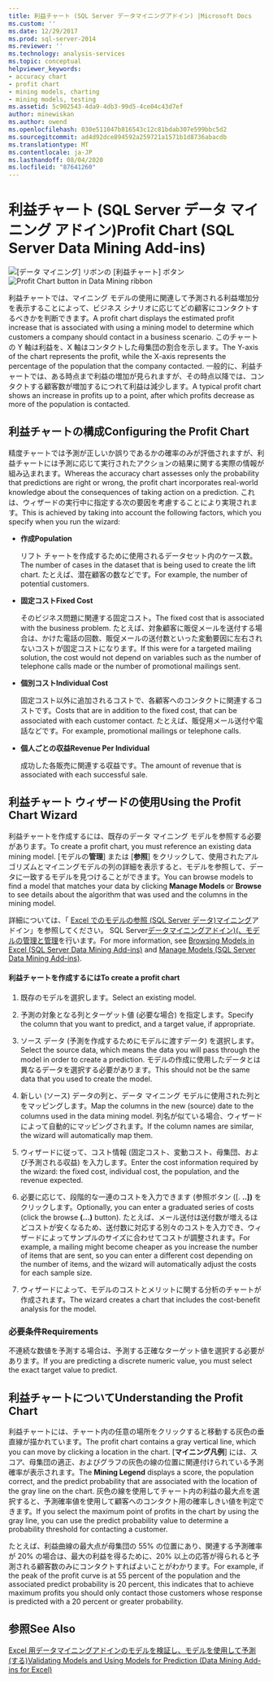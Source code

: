 ```yaml
---
title: 利益チャート (SQL Server データマイニングアドイン) |Microsoft Docs
ms.custom: ''
ms.date: 12/29/2017
ms.prod: sql-server-2014
ms.reviewer: ''
ms.technology: analysis-services
ms.topic: conceptual
helpviewer_keywords:
- accuracy chart
- profit chart
- mining models, charting
- mining models, testing
ms.assetid: 5c902543-4da9-4db3-99d5-4ce04c43d7ef
author: minewiskan
ms.author: owend
ms.openlocfilehash: 030e511047b816543c12c81bdab307e599bbc5d2
ms.sourcegitcommit: ad4d92dce894592a259721a1571b1d8736abacdb
ms.translationtype: MT
ms.contentlocale: ja-JP
ms.lasthandoff: 08/04/2020
ms.locfileid: "87641260"
---
```

# <a name="profit-chart-sql-server-data-mining-add-ins"></a><span data-ttu-id="65d4d-102">利益チャート (SQL Server データ マイニング アドイン)</span><span class="sxs-lookup"><span data-stu-id="65d4d-102">Profit Chart (SQL Server Data Mining Add-ins)</span></span>
  <span data-ttu-id="65d4d-103">![[データ マイニング] リボンの [利益チャート] ボタン](media/dmc-profitchart.gif "[データ マイニング] リボンの [利益チャート] ボタン")</span><span class="sxs-lookup"><span data-stu-id="65d4d-103">![Profit Chart button in Data Mining ribbon](media/dmc-profitchart.gif "Profit Chart button in Data Mining ribbon")</span></span>  
  
 <span data-ttu-id="65d4d-104">利益チャートでは、マイニング モデルの使用に関連して予測される利益増加分を表示することによって、ビジネス シナリオに応じてどの顧客にコンタクトするべきかを判断できます。</span><span class="sxs-lookup"><span data-stu-id="65d4d-104">A profit chart displays the estimated profit increase that is associated with using a mining model to determine which customers a company should contact in a business scenario.</span></span> <span data-ttu-id="65d4d-105">このチャートの Y 軸は利益を、X 軸はコンタクトした母集団の割合を示します。</span><span class="sxs-lookup"><span data-stu-id="65d4d-105">The Y-axis of the chart represents the profit, while the X-axis represents the percentage of the population that the company contacted.</span></span> <span data-ttu-id="65d4d-106">一般的に、利益チャートでは、ある時点まで利益の増加が見られますが、その時点以降では、コンタクトする顧客数が増加するにつれて利益は減少します。</span><span class="sxs-lookup"><span data-stu-id="65d4d-106">A typical profit chart shows an increase in profits up to a point, after which profits decrease as more of the population is contacted.</span></span>  
  
## <a name="configuring-the-profit-chart"></a><span data-ttu-id="65d4d-107">利益チャートの構成</span><span class="sxs-lookup"><span data-stu-id="65d4d-107">Configuring the Profit Chart</span></span>  
 <span data-ttu-id="65d4d-108">精度チャートでは予測が正しいか誤りであるかの確率のみが評価されますが、利益チャートには予測に応じて実行されたアクションの結果に関する実際の情報が組み込まれます。</span><span class="sxs-lookup"><span data-stu-id="65d4d-108">Whereas the accuracy chart assesses only the probability that predictions are right or wrong, the profit chart incorporates real-world knowledge about the consequences of taking action on a prediction.</span></span> <span data-ttu-id="65d4d-109">これは、ウィザードの実行中に指定する次の要因を考慮することにより実現されます。</span><span class="sxs-lookup"><span data-stu-id="65d4d-109">This is achieved by taking into account the following factors, which you specify when you run the wizard:</span></span>  
  
-   <span data-ttu-id="65d4d-110">**作成**</span><span class="sxs-lookup"><span data-stu-id="65d4d-110">**Population**</span></span>  
  
     <span data-ttu-id="65d4d-111">リフト チャートを作成するために使用されるデータセット内のケース数。</span><span class="sxs-lookup"><span data-stu-id="65d4d-111">The number of cases in the dataset that is being used to create the lift chart.</span></span> <span data-ttu-id="65d4d-112">たとえば、潜在顧客の数などです。</span><span class="sxs-lookup"><span data-stu-id="65d4d-112">For example, the number of potential customers.</span></span>  
  
-   <span data-ttu-id="65d4d-113">**固定コスト**</span><span class="sxs-lookup"><span data-stu-id="65d4d-113">**Fixed Cost**</span></span>  
  
     <span data-ttu-id="65d4d-114">そのビジネス問題に関連する固定コスト。</span><span class="sxs-lookup"><span data-stu-id="65d4d-114">The fixed cost that is associated with the business problem.</span></span> <span data-ttu-id="65d4d-115">たとえば、対象顧客に販促メールを送付する場合は、かけた電話の回数、販促メールの送付数といった変動要因に左右されないコストが固定コストになります。</span><span class="sxs-lookup"><span data-stu-id="65d4d-115">If this were for a targeted mailing solution, the cost would not depend on variables such as the number of telephone calls made or the number of promotional mailings sent.</span></span>  
  
-   <span data-ttu-id="65d4d-116">**個別コスト**</span><span class="sxs-lookup"><span data-stu-id="65d4d-116">**Individual Cost**</span></span>  
  
     <span data-ttu-id="65d4d-117">固定コスト以外に追加されるコストで、各顧客へのコンタクトに関連するコストです。</span><span class="sxs-lookup"><span data-stu-id="65d4d-117">Costs that are in addition to the fixed cost, that can be associated with each customer contact.</span></span> <span data-ttu-id="65d4d-118">たとえば、販促用メール送付や電話などです。</span><span class="sxs-lookup"><span data-stu-id="65d4d-118">For example, promotional mailings or telephone calls.</span></span>  
  
-   <span data-ttu-id="65d4d-119">**個人ごとの収益**</span><span class="sxs-lookup"><span data-stu-id="65d4d-119">**Revenue Per Individual**</span></span>  
  
     <span data-ttu-id="65d4d-120">成功した各販売に関連する収益です。</span><span class="sxs-lookup"><span data-stu-id="65d4d-120">The amount of revenue that is associated with each successful sale.</span></span>  
  
## <a name="using-the-profit-chart-wizard"></a><span data-ttu-id="65d4d-121">利益チャート ウィザードの使用</span><span class="sxs-lookup"><span data-stu-id="65d4d-121">Using the Profit Chart Wizard</span></span>  
 <span data-ttu-id="65d4d-122">利益チャートを作成するには、既存のデータ マイニング モデルを参照する必要があります。</span><span class="sxs-lookup"><span data-stu-id="65d4d-122">To create a profit chart, you must reference an existing data mining model.</span></span> <span data-ttu-id="65d4d-123">[モデルの**管理**] または [**参照**] をクリックして、使用されたアルゴリズムとマイニングモデルの列の詳細を表示すると、モデルを参照して、データに一致するモデルを見つけることができます。</span><span class="sxs-lookup"><span data-stu-id="65d4d-123">You can browse models to find a model that matches your data by clicking **Manage Models** or **Browse** to see details about the algorithm that was used and the columns in the mining model.</span></span>  
  
 <span data-ttu-id="65d4d-124">詳細については、「 [Excel でのモデルの参照 &#40;SQL Server データ&#41;マイニング](browsing-models-in-excel-sql-server-data-mining-add-ins.md)アドイン」を参照してください。 SQL Server[データマイニングアドイン&#41;&#40;、モデルの管理と管理](manage-models-sql-server-data-mining-add-ins.md)を行います。</span><span class="sxs-lookup"><span data-stu-id="65d4d-124">For more information, see [Browsing Models in Excel &#40;SQL Server Data Mining Add-ins&#41;](browsing-models-in-excel-sql-server-data-mining-add-ins.md) and [Manage Models &#40;SQL Server Data Mining Add-ins&#41;](manage-models-sql-server-data-mining-add-ins.md).</span></span>  
  
#### <a name="to-create-a-profit-chart"></a><span data-ttu-id="65d4d-125">利益チャートを作成するには</span><span class="sxs-lookup"><span data-stu-id="65d4d-125">To create a profit chart</span></span>  
  
1.  <span data-ttu-id="65d4d-126">既存のモデルを選択します。</span><span class="sxs-lookup"><span data-stu-id="65d4d-126">Select an existing model.</span></span>  
  
2.  <span data-ttu-id="65d4d-127">予測の対象となる列とターゲット値 (必要な場合) を指定します。</span><span class="sxs-lookup"><span data-stu-id="65d4d-127">Specify the column that you want to predict, and a target value, if appropriate.</span></span>  
  
3.  <span data-ttu-id="65d4d-128">ソース データ (予測を作成するためにモデルに渡すデータ) を選択します。</span><span class="sxs-lookup"><span data-stu-id="65d4d-128">Select the source data, which means the data you will pass through the model in order to create a prediction.</span></span> <span data-ttu-id="65d4d-129">モデルの作成に使用したデータとは異なるデータを選択する必要があります。</span><span class="sxs-lookup"><span data-stu-id="65d4d-129">This should not be the same data that you used to create the model.</span></span>  
  
4.  <span data-ttu-id="65d4d-130">新しい (ソース) データの列と、データ マイニング モデルに使用された列とをマッピングします。</span><span class="sxs-lookup"><span data-stu-id="65d4d-130">Map the columns in the new (source) date to the columns used in the data mining model.</span></span> <span data-ttu-id="65d4d-131">列名が似ている場合、ウィザードによって自動的にマッピングされます。</span><span class="sxs-lookup"><span data-stu-id="65d4d-131">If the column names are similar, the wizard will automatically map them.</span></span>  
  
5.  <span data-ttu-id="65d4d-132">ウィザードに従って、コスト情報 (固定コスト、変動コスト、母集団、および予測される収益) を入力します。</span><span class="sxs-lookup"><span data-stu-id="65d4d-132">Enter the cost information required by the wizard: the fixed cost, individual cost, the population, and the revenue expected.</span></span>  
  
6.  <span data-ttu-id="65d4d-133">必要に応じて、段階的な一連のコストを入力できます (参照ボタン ([. **..])** をクリックします。</span><span class="sxs-lookup"><span data-stu-id="65d4d-133">Optionally, you can enter a graduated series of costs (click the browse **(...)** button).</span></span> <span data-ttu-id="65d4d-134">たとえば、メール送付は送付数が増えるほどコストが安くなるため、送付数に対応する別々のコストを入力でき、ウィザードによってサンプルのサイズに合わせてコストが調整されます。</span><span class="sxs-lookup"><span data-stu-id="65d4d-134">For example, a mailing might become cheaper as you increase the number of items that are sent, so you can enter a different cost depending on the number of items, and the wizard will automatically adjust the costs for each sample size.</span></span>  
  
7.  <span data-ttu-id="65d4d-135">ウィザードによって、モデルのコストとメリットに関する分析のチャートが作成されます。</span><span class="sxs-lookup"><span data-stu-id="65d4d-135">The wizard creates a chart that includes the cost-benefit analysis for the model.</span></span>  
  
### <a name="requirements"></a><span data-ttu-id="65d4d-136">必要条件</span><span class="sxs-lookup"><span data-stu-id="65d4d-136">Requirements</span></span>  
 <span data-ttu-id="65d4d-137">不連続な数値を予測する場合は、予測する正確なターゲット値を選択する必要があります。</span><span class="sxs-lookup"><span data-stu-id="65d4d-137">If you are predicting a discrete numeric value, you must select the exact target value to predict.</span></span>  
  
## <a name="understanding-the-profit-chart"></a><span data-ttu-id="65d4d-138">利益チャートについて</span><span class="sxs-lookup"><span data-stu-id="65d4d-138">Understanding the Profit Chart</span></span>  
 <span data-ttu-id="65d4d-139">利益チャートには、チャート内の任意の場所をクリックすると移動する灰色の垂直線が描かれています。</span><span class="sxs-lookup"><span data-stu-id="65d4d-139">The profit chart contains a gray vertical line, which you can move by clicking a location in the chart.</span></span> <span data-ttu-id="65d4d-140">[**マイニング凡例**] には、スコア、母集団の適正、およびグラフの灰色の線の位置に関連付けられている予測確率が表示されます。</span><span class="sxs-lookup"><span data-stu-id="65d4d-140">The **Mining Legend** displays a score, the population correct, and the predict probability that are associated with the location of the gray line on the chart.</span></span> <span data-ttu-id="65d4d-141">灰色の線を使用してチャート内の利益の最大点を選択すると、予測確率値を使用して顧客へのコンタクト用の確率しきい値を判定できます。</span><span class="sxs-lookup"><span data-stu-id="65d4d-141">If you select the maximum point of profits in the chart by using the gray line, you can use the predict probability value to determine a probability threshold for contacting a customer.</span></span>  
  
 <span data-ttu-id="65d4d-142">たとえば、利益曲線の最大点が母集団の 55% の位置にあり、関連する予測確率が 20% の場合は、最大の利益を得るために、20% 以上の応答が得られると予測される顧客数のみにコンタクトすればよいことがわかります。</span><span class="sxs-lookup"><span data-stu-id="65d4d-142">For example, if the peak of the profit curve is at 55 percent of the population and the associated predict probability is 20 percent, this indicates that to achieve maximum profits you should only contact those customers whose response is predicted with a 20 percent or greater probability.</span></span>  
  
## <a name="see-also"></a><span data-ttu-id="65d4d-143">参照</span><span class="sxs-lookup"><span data-stu-id="65d4d-143">See Also</span></span>  
 [<span data-ttu-id="65d4d-144">Excel 用データマイニングアドインのモデルを検証し、モデルを使用して予測 &#40;する&#41;</span><span class="sxs-lookup"><span data-stu-id="65d4d-144">Validating Models and Using Models for Prediction &#40;Data Mining Add-ins for Excel&#41;</span></span>](validating-models-and-using-models-for-prediction-data-mining-add-ins-for-excel.md)  
  
  
